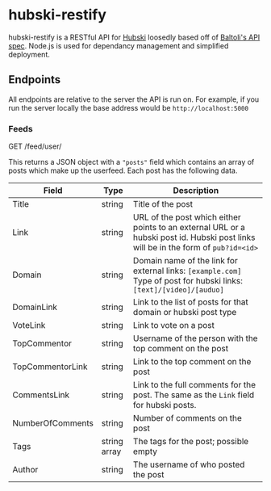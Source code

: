 hubski-restify
==============

hubski-restify is a RESTful API for [Hubski](www.hubski.com) loosedly based off of [Baltoli's API spec](github.com/Baltoli/hubski-api-spec). Node.js is used for dependancy management and simplified deployment.

## Endpoints

All endpoints are relative to the server the API is run on. For example, if you run the server locally the base address would be `http://localhost:5000`

### Feeds

GET /feed/user/<username>

This returns a JSON object with a `"posts"` field which contains an array of posts which make up the userfeed. Each post has the following data.

Field|Type|Description
-----|----|-----------
Title | string | Title of the post
Link|string|URL of the post which either points to an external URL or a hubski post id. Hubski post links will be in the form of `pub?id=<id>`
Domain| string | Domain name of the link for external links: `[example.com]` <br> Type of post for hubski links: `[text]/[video]/[auduo]`
DomainLink | string | Link to the list of posts for that domain or hubski post type
VoteLink | string | Link to vote on a post
TopCommentor| string | Username of the person with the top comment on the post
TopCommentorLink| string | Link to the top comment on the post
CommentsLink | string | Link to the full comments for the post. The same as the `Link` field for hubski posts.
NumberOfComments | string | Number of comments on the post
Tags | string array | The tags for the post; possible empty
Author | string | The username of who posted the post
